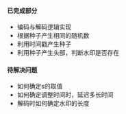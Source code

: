 #### 已完成部分  
- 编码与解码逻辑实现
- 根据种子产生相同的随机数
- 利用时间戳产生种子
- 利用种子产生头部，判断水印是否存在
#### 待解决问题
- 如何确定s的取值
- 如何确定调整时间时，延迟多长时间
- 解码时如何确定水印的长度
